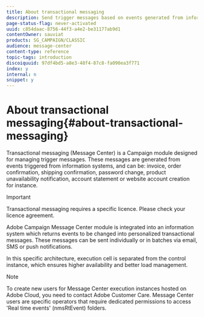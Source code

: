 ```yaml
---
title: About transactional messaging
description: Send trigger messages based on events generated from information systems. 
page-status-flag: never-activated
uuid: c854daac-8756-44f3-a4e2-be31177ab9d1
contentOwner: sauviat
products: SG_CAMPAIGN/CLASSIC
audience: message-center
content-type: reference
topic-tags: introduction
discoiquuid: 97df4bd5-a8e3-48f4-87c8-fa090ea3f771
index: y
internal: n
snippet: y
---
```


# About transactional messaging{#about-transactional-messaging}

Transactional messaging (Message Center) is a Campaign module designed for managing trigger messages. These messages are generated from events triggered from information systems, and can be: invoice, order confirmation, shipping confirmation, password change, product unavailability notification, account statement or website account creation for instance.

>[!IMPORTANT]
>
>Transactional messaging requires a specific licence. Please check your licence agreement.

Adobe Campaign Message Center module is integrated into an information system which returns events to be changed into personalized transactional messages. These messages can be sent individually or in batches via email, SMS or push notifications.

In this specific architecture, execution cell is separated from the control instance, which ensures higher availability and better load management.

>[!NOTE]
>
>To create new users for Message Center execution instances hosted on Adobe Cloud, you need to contact Adobe Customer Care. Message Center users are specific operators that require dedicated permissions to access 'Real time events' (nmsRtEvent) folders.
